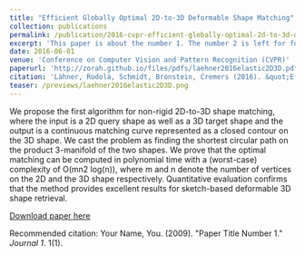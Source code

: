 ```yaml
---
title: "Efficient Globally Optimal 2D-to-3D Deformable Shape Matching"
collection: publications
permalink: /publication/2016-cvpr-efficient-globally-optimal-2d-to-3d-deformable-shape-matching
excerpt: 'This paper is about the number 1. The number 2 is left for future work.'
date: 2016-06-01
venue: 'Conference on Computer Vision and Pattern Recognition (CVPR)'
paperurl: 'http://zorah.github.io/files/pdfs/laehner2016elastic2D3D.pdf'
citation: 'Lähner, Rodolà, Schmidt, Bronstein, Cremers (2016). &quot;Efficient Globally Optimal 2D-to-3D Deformable Shape Matching.&quot; <i>Conference on Computer Vision and Pattern Recognition (CVPR)</i>.'
teaser: /previews/laehner2016elastic2D3D.png
---
```

We propose the first algorithm for non-rigid 2D-to-3D shape matching, where the input is a 2D query shape as well as a 3D target shape and the output is a continuous matching curve represented as a closed contour on the 3D shape. We cast the problem as finding the shortest circular path on the product 3-manifold of the two shapes. We prove that the optimal matching can be computed in polynomial time with a (worst-case) complexity of O(mn2 log(n)), where m and n denote the number of vertices on the 2D and the 3D shape respectively. Quantitative evaluation confirms that the method provides excellent results for sketch-based deformable 3D shape retrieval.

[Download paper here](http://zorah.github.io/files/pdfs/laehner2016elastic2D3D.pdf)

Recommended citation: Your Name, You. (2009). "Paper Title Number 1." <i>Journal 1</i>. 1(1).
